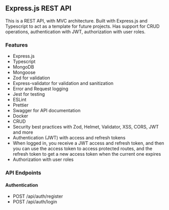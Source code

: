 ## Express.js REST API

This is a REST API, with MVC architecture. 
Built with Express.js and Typescript to act as a template for future projects.
Has support for CRUD operations, authentication with JWT, authorization with user roles.

### Features

-  Express.js
-  Typescript
-  MongoDB
-  Mongoose
-  Zod for validation
-  Express-validator for validation and sanitization
-  Error and Request logging
-  Jest for testing
-  ESLint
-  Prettier
-  Swagger for API documentation
-  Docker
-  CRUD 
-  Security best practices with Zod, Helmet, Validator, XSS, CORS, JWT and more
-  Authentication (JWT) with access and refresh tokens
-  When logged in, you receive a JWT access and refresh token, and then you can use the access token to access protected routes, and the refresh token to get a new access token when the current one expires
-  Authorization with user roles

### API Endpoints

#### Authentication

-  POST /api/auth/register
-  POST /api/auth/login

